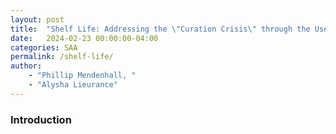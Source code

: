 ```yaml
---
layout: post
title:  "Shelf Life: Addressing the \"Curation Crisis\" through the Use and Reevaluation of Archival Collection Material"
date:   2024-02-23 00:00:00-04:00
categories: SAA
permalink: /shelf-life/
author: 
    - "Phillip Mendenhall, "
    - "Alysha Lieurance"
---
```


### Introduction

